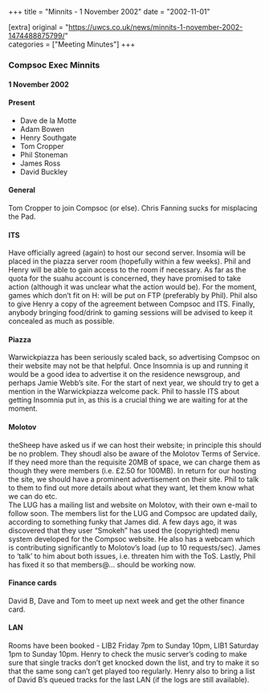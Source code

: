 +++
title = "Minnits - 1 November 2002"
date = "2002-11-01"

[extra]
original = "https://uwcs.co.uk/news/minnits-1-november-2002-1474488875799/"    
categories = ["Meeting Minutes"]
+++

### Compsoc Exec Minnits

#### 1 November 2002

#### Present

  - Dave de la Motte
  - Adam Bowen
  - Henry Southgate
  - Tom Cropper
  - Phil Stoneman
  - James Ross
  - David Buckley

#### General

Tom Cropper to join Compsoc (or else). Chris Fanning sucks for misplacing the Pad.

#### ITS

Have officially agreed (again) to host our second server. Insomia will be placed in the piazza server room (hopefully within a few weeks). Phil and Henry will be able to gain access to the room if necessary. As far as the quota for the suahu account is concerned, they have promised to take action (although it was unclear what the action would be). For the moment, games which don’t fit on H: will be put on FTP (preferably by Phil). Phil also to give Henry a copy of the agreement between Compsoc and ITS. Finally, anybody bringing food/drink to gaming sessions will be advised to keep it concealed as much as possible.

#### Piazza

Warwickpiazza has been seriously scaled back, so advertising Compsoc on their website may not be that helpful. Once Insomnia is up and running it would be a good idea to advertise it on the residence newsgroup, and perhaps Jamie Webb’s site. For the start of next year, we should try to get a mention in the Warwickpiazza welcome pack. Phil to hassle ITS about getting Insomnia put in, as this is a crucial thing we are waiting for at the moment.

#### Molotov

theSheep have asked us if we can host their website; in principle this should be no problem. They shoudl also be aware of the Molotov Terms of Service. If they need more than the requisite 20MB of space, we can charge them as though they were members (i.e. £2.50 for 100MB). In return for our hosting the site, we should have a prominent advertisement on their site. Phil to talk to them to find out more details about what they want, let them know what we can do etc.  
The LUG has a mailing list and website on Molotov, with their own e-mail to follow soon. The members list for the LUG and Compsoc are updated daily, according to something funky that James did. A few days ago, it was discovered that they user “Smokeh” has used the (copyrighted) menu system developed for the Compsoc website. He also has a webcam which is contributing significantly to Molotov’s load (up to 10 requests/sec). James to ‘talk’ to him about both issues, i.e. threaten him with the ToS. Lastly, Phil has fixed it so that members@… should be working now.

#### Finance cards

David B, Dave and Tom to meet up next week and get the other finance card.

#### LAN

Rooms have been booked - LIB2 Friday 7pm to Sunday 10pm, LIB1 Saturday 1pm to Sunday 10pm. Henry to check the music server’s coding to make sure that single tracks don’t get knocked down the list, and try to make it so that the same song can’t get played too regularly. Henry also to bring a list of David B’s queued tracks for the last LAN (if the logs are still available).
